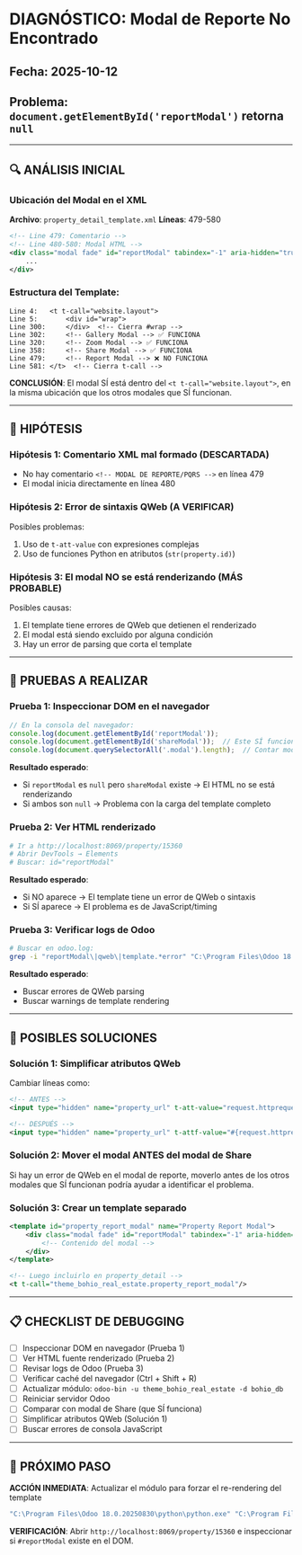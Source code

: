 # DIAGNÓSTICO: Modal de Reporte No Encontrado

## Fecha: 2025-10-12
## Problema: `document.getElementById('reportModal')` retorna `null`

---

## 🔍 ANÁLISIS INICIAL

### Ubicación del Modal en el XML
**Archivo**: `property_detail_template.xml`
**Líneas**: 479-580

```xml
<!-- Line 479: Comentario -->
<!-- Line 480-580: Modal HTML -->
<div class="modal fade" id="reportModal" tabindex="-1" aria-hidden="true">
    ...
</div>
```

### Estructura del Template:
```
Line 4:   <t t-call="website.layout">
Line 5:       <div id="wrap">
Line 300:     </div>  <!-- Cierra #wrap -->
Line 302:     <!-- Gallery Modal --> ✅ FUNCIONA
Line 320:     <!-- Zoom Modal --> ✅ FUNCIONA
Line 358:     <!-- Share Modal --> ✅ FUNCIONA
Line 479:     <!-- Report Modal --> ❌ NO FUNCIONA
Line 581: </t>  <!-- Cierra t-call -->
```

**CONCLUSIÓN**: El modal SÍ está dentro del `<t t-call="website.layout">`, en la misma ubicación que los otros modales que SÍ funcionan.

---

## 🔬 HIPÓTESIS

### Hipótesis 1: Comentario XML mal formado (DESCARTADA)
- No hay comentario `<!-- MODAL DE REPORTE/PQRS -->` en línea 479
- El modal inicia directamente en línea 480

### Hipótesis 2: Error de sintaxis QWeb (A VERIFICAR)
Posibles problemas:
1. Uso de `t-att-value` con expresiones complejas
2. Uso de funciones Python en atributos (`str(property.id)`)

### Hipótesis 3: El modal NO se está renderizando (MÁS PROBABLE)
Posibles causas:
1. El template tiene errores de QWeb que detienen el renderizado
2. El modal está siendo excluido por alguna condición
3. Hay un error de parsing que corta el template

---

## 🧪 PRUEBAS A REALIZAR

### Prueba 1: Inspeccionar DOM en el navegador
```javascript
// En la consola del navegador:
console.log(document.getElementById('reportModal'));
console.log(document.getElementById('shareModal'));  // Este SÍ funciona
console.log(document.querySelectorAll('.modal').length);  // Contar modales
```

**Resultado esperado**:
- Si `reportModal` es `null` pero `shareModal` existe → El HTML no se está renderizando
- Si ambos son `null` → Problema con la carga del template completo

### Prueba 2: Ver HTML renderizado
```bash
# Ir a http://localhost:8069/property/15360
# Abrir DevTools → Elements
# Buscar: id="reportModal"
```

**Resultado esperado**:
- Si NO aparece → El template tiene un error de QWeb o sintaxis
- Si SÍ aparece → El problema es de JavaScript/timing

### Prueba 3: Verificar logs de Odoo
```bash
# Buscar en odoo.log:
grep -i "reportModal\|qweb\|template.*error" "C:\Program Files\Odoo 18.0.20250830\server\odoo.log" | tail -50
```

**Resultado esperado**:
- Buscar errores de QWeb parsing
- Buscar warnings de template rendering

---

## 🔧 POSIBLES SOLUCIONES

### Solución 1: Simplificar atributos QWeb
Cambiar líneas como:
```xml
<!-- ANTES -->
<input type="hidden" name="property_url" t-att-value="request.httprequest.url_root.rstrip('/') + '/property/' + str(property.id)"/>

<!-- DESPUÉS -->
<input type="hidden" name="property_url" t-attf-value="#{request.httprequest.url_root.rstrip('/')}/property/#{property.id}"/>
```

### Solución 2: Mover el modal ANTES del modal de Share
Si hay un error de QWeb en el modal de reporte, moverlo antes de los otros modales que SÍ funcionan podría ayudar a identificar el problema.

### Solución 3: Crear un template separado
```xml
<template id="property_report_modal" name="Property Report Modal">
    <div class="modal fade" id="reportModal" tabindex="-1" aria-hidden="true">
        <!-- Contenido del modal -->
    </div>
</template>

<!-- Luego incluirlo en property_detail -->
<t t-call="theme_bohio_real_estate.property_report_modal"/>
```

---

## 📋 CHECKLIST DE DEBUGGING

- [ ] Inspeccionar DOM en navegador (Prueba 1)
- [ ] Ver HTML fuente renderizado (Prueba 2)
- [ ] Revisar logs de Odoo (Prueba 3)
- [ ] Verificar caché del navegador (Ctrl + Shift + R)
- [ ] Actualizar módulo: `odoo-bin -u theme_bohio_real_estate -d bohio_db`
- [ ] Reiniciar servidor Odoo
- [ ] Comparar con modal de Share (que SÍ funciona)
- [ ] Simplificar atributos QWeb (Solución 1)
- [ ] Buscar errores de consola JavaScript

---

## 🎯 PRÓXIMO PASO

**ACCIÓN INMEDIATA**: Actualizar el módulo para forzar el re-rendering del template

```bash
"C:\Program Files\Odoo 18.0.20250830\python\python.exe" "C:\Program Files\Odoo 18.0.20250830\server\odoo-bin" -c "C:\Program Files\Odoo 18.0.20250830\server\odoo.conf" -d bohio_db -u theme_bohio_real_estate --stop-after-init
```

**VERIFICACIÓN**: Abrir `http://localhost:8069/property/15360` e inspeccionar si `#reportModal` existe en el DOM.
